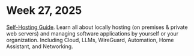 # Week 27, 2025

[Self-Hosting Guide](https://github.com/mikeroyal/Self-Hosting-Guide). Learn all about locally hosting (on premises & private web servers) and managing software applications by yourself or your organization. Including Cloud, LLMs, WireGuard, Automation, Home Assistant, and Networking.

